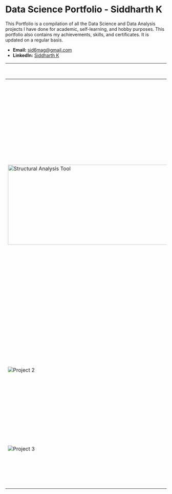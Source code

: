 # Data Science Portfolio - Siddharth K

This Portfolio is a compilation of all the Data Science and Data Analysis projects I have done for academic, self-learning, and hobby purposes. This portfolio also contains my achievements, skills, and certificates. It is updated on a regular basis.

- **Email:** sid6mag@gmail.com
- **LinkedIn:** [Siddharth K](https://www.linkedin.com/in/sidk17/)

|                                                       | Project Title              | Description                                                                                                               |
| ----------------------------------------------------- | -------------------------- | ------------------------------------------------------------------------------------------------------------------------- |
| <img src="https://github.com/zenvall/Structural-Analysis-Tools-Web-application-/blob/main/structool-1.png" alt="Structural Analysis Tool" width="1800" height="250"> | [Structural Analysis Tool](https://github.com/zenvall/Structural-Analysis-Tools-Web-application-/)   | The Structural Analysis Tool is a web application designed to assist engineers and students in visualizing and analyzing the behavior of beams under various loads. It provides insights into key structural properties and diagrams, allowing users to make informed design decisions. This tool is built using Streamlit and Matplotlib for visualization. [WebApp](https://structuralanalysistool.streamlit.app/) |
| ![Project 2](https://example.com/project2_image.png)  | Project 2 Title            | Description of Project 2 goes here. Provide a concise overview of the goals, technologies used, and any key outcomes or features. |
| ![Project 3](https://example.com/project3_image.png)  | Project 3 Title            | Description of Project 3 goes here. Provide a concise overview of the goals, technologies used, and any key outcomes or features. |

